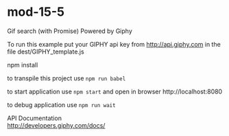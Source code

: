 # mod-15-5
Gif search (with Promise) Powered by Giphy

To run this example put your GIPHY api key from http://api.giphy.com in the file dest/GIPHY_template.js

npm install

to transpile this project use `npm run babel`  

to start application use `npm start` and open in browser http://localhost:8080

to debug application use `npm run wait`

API Documentation  
http://developers.giphy.com/docs/
